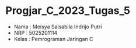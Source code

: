 # Progjar_C_2023_Tugas_5

* Nama : Meisya Salsabila Indrijo Putri
* NRP : 5025201114
* Kelas : Pemrograman Jaringan C
